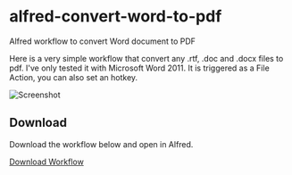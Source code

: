 alfred-convert-word-to-pdf
==========================

Alfred workflow to convert Word document to PDF

Here is a very simple workflow that convert any .rtf, .doc and .docx files to pdf. I've only tested it with Microsoft Word 2011.
It is triggered as a File Action, you can also set an hotkey.

![Screenshot](http://i47.tinypic.com/2h3ogig.png)



## Download

Download the workflow below and open in Alfred.

[Download Workflow](https://raw.githubusercontent.com/packal/repository/master/com.vdesabou.convert.word.to.pdf/convert_word_document_to_pdf_1.5.alfredworkflow)
